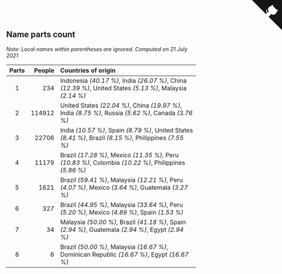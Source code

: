 ## Name parts count

*Note: Local names within parentheses are ignored.*
*Computed on 21 July 2021*

| Parts | People | Countries of origin |
| :--: | ---: | :--- |
| 1 | 234 | Indonesia *(40.17 %)*, India *(26.07 %)*, China *(12.39 %)*, United States *(5.13 %)*, Malaysia *(2.14 %)* |
| 2 | 114912 | United States *(22.04 %)*, China *(19.97 %)*, India *(8.75 %)*, Russia *(5.62 %)*, Canada *(3.76 %)* |
| 3 | 22706 | India *(10.57 %)*, Spain *(8.79 %)*, United States *(8.41 %)*, Brazil *(8.15 %)*, Philippines *(7.55 %)* |
| 4 | 11179 | Brazil *(17.28 %)*, Mexico *(11.35 %)*, Peru *(10.83 %)*, Colombia *(10.22 %)*, Philippines *(5.86 %)* |
| 5 | 1621 | Brazil *(59.41 %)*, Malaysia *(12.21 %)*, Peru *(4.07 %)*, Mexico *(3.64 %)*, Guatemala *(3.27 %)* |
| 6 | 327 | Brazil *(44.95 %)*, Malaysia *(33.64 %)*, Peru *(5.20 %)*, Mexico *(4.89 %)*, Spain *(1.53 %)* |
| 7 | 34 | Malaysia *(50.00 %)*, Brazil *(41.18 %)*, Spain *(2.94 %)*, Guatemala *(2.94 %)*, Egypt *(2.94 %)* |
| 8 | 6 | Brazil *(50.00 %)*, Malaysia *(16.67 %)*, Dominican Republic *(16.67 %)*, Egypt *(16.67 %)* |


<a href="https://github.com/jonatanklosko/wca_statistics" class="github-corner" aria-label="View source on Github"><svg width="80" height="80" viewBox="0 0 250 250" style="fill:#151513; color:#fff; position: absolute; top: 0; border: 0; right: 0;" aria-hidden="true"><path d="M0,0 L115,115 L130,115 L142,142 L250,250 L250,0 Z"></path><path d="M128.3,109.0 C113.8,99.7 119.0,89.6 119.0,89.6 C122.0,82.7 120.5,78.6 120.5,78.6 C119.2,72.0 123.4,76.3 123.4,76.3 C127.3,80.9 125.5,87.3 125.5,87.3 C122.9,97.6 130.6,101.9 134.4,103.2" fill="currentColor" style="transform-origin: 130px 106px;" class="octo-arm"></path><path d="M115.0,115.0 C114.9,115.1 118.7,116.5 119.8,115.4 L133.7,101.6 C136.9,99.2 139.9,98.4 142.2,98.6 C133.8,88.0 127.5,74.4 143.8,58.0 C148.5,53.4 154.0,51.2 159.7,51.0 C160.3,49.4 163.2,43.6 171.4,40.1 C171.4,40.1 176.1,42.5 178.8,56.2 C183.1,58.6 187.2,61.8 190.9,65.4 C194.5,69.0 197.7,73.2 200.1,77.6 C213.8,80.2 216.3,84.9 216.3,84.9 C212.7,93.1 206.9,96.0 205.4,96.6 C205.1,102.4 203.0,107.8 198.3,112.5 C181.9,128.9 168.3,122.5 157.7,114.1 C157.9,116.9 156.7,120.9 152.7,124.9 L141.0,136.5 C139.8,137.7 141.6,141.9 141.8,141.8 Z" fill="currentColor" class="octo-body"></path></svg></a><style>.github-corner:hover .octo-arm{animation:octocat-wave 560ms ease-in-out}@keyframes octocat-wave{0%,100%{transform:rotate(0)}20%,60%{transform:rotate(-25deg)}40%,80%{transform:rotate(10deg)}}@media (max-width:500px){.github-corner:hover .octo-arm{animation:none}.github-corner .octo-arm{animation:octocat-wave 560ms ease-in-out}}</style>
